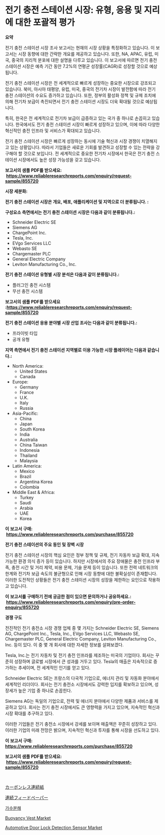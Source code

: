 <p><h1>전기 충전 스테이션 시장: 유형, 응용 및 지리에 대한 포괄적 평가</h1></p><p><strong>요약</strong></p>
<p><p>전기 충전 스테이션 시장 조사 보고서는 현재의 시장 상황을 특정화하고 있습니다. 이 보고서는 시장 동향에 대한 간략한 개요를 제공하고 있습니다. 또한, NA, APAC, 유럽, 미국, 중국의 지리적 분포에 대한 설명을 다루고 있습니다. 이 보고서에 따르면 전기 충전 스테이션 시장은 예측 기간 동안 7.2%의 연평균 성장률(CAGR)로 성장할 것으로 예상됩니다.</p><p>전기 충전 스테이션 시장은 전 세계적으로 빠르게 성장하는 중요한 시장으로 강조되고 있습니다. 북미, 아시아 태평양, 유럽, 미국, 중국의 전기차 시장이 발전함에 따라 전기 충전 스테이션의 수요도 증가하고 있습니다. 또한, 정부의 활성화 정책 및 규제 조치에 의해 전기차 보급이 촉진되면서 전기 충전 스테이션 시장도 더욱 확대될 것으로 예상됩니다.</p><p>특히, 한국은 전 세계적으로 전기차 보급이 급증하고 있는 국가 중 하나로 손꼽히고 있습니다. 한국에서도 전기 충전 스테이션 시장이 빠르게 성장하고 있으며, 이에 따라 다양한 혁신적인 충전 인프라 및 서비스가 확대되고 있습니다.</p><p>전기 충전 스테이션 시장은 빠르게 성장하는 동시에 기술 혁신과 시장 경쟁이 치열해지고 있는 상황입니다. 따라서 기업들은 새로운 기회를 발견하고 성장할 수 있는 전략을 강구해야 할 것으로 보입니다. 전 세계적으로 중요한 전기차 시장에서 한국은 전기 충전 스테이션 시장에서도 높은 성장 가능성을 갖고 있습니다.</p></p>
<p><strong>보고서의 샘플 PDF를 받으세요: &nbsp;<a href="https://www.reliableresearchreports.com/enquiry/request-sample/855720">https://www.reliableresearchreports.com/enquiry/request-sample/855720</a></strong></p>
<p><strong>시장 세분화:</strong></p>
<p><strong> 전기 충전 스테이션 시장은 개요, 배포, 애플리케이션 및 지역으로 더 분류됩니다. :</strong></p>
<p><strong>구성요소 측면에서는 전기 충전 스테이션 시장은 다음과 같이 분류됩니다.:</strong></p>
<p><ul><li>Schneider Electric SE</li><li>Siemens AG</li><li>ChargePoint Inc.</li><li>Tesla, Inc.</li><li>EVgo Services LLC</li><li>Webasto SE</li><li>Chargemaster PLC</li><li>General Electric Company</li><li>Leviton Manufacturing Co., Inc.</li></ul></p>
<p><strong> 전기 충전 스테이션 유형별 시장 분석은 다음과 같이 분류됩니다.:</strong></p>
<p><ul><li>플러그인 충전 시스템</li><li>무선 충전 시스템</li></ul></p>
<p><strong>보고서의 샘플 PDF를 받으세요 :<a href="https://www.reliableresearchreports.com/enquiry/request-sample/855720">https://www.reliableresearchreports.com/enquiry/request-sample/855720</a></strong></p>
<p><strong> 전기 충전 스테이션 응용 분야별 시장 산업 조사는 다음과 같이 분류됩니다.:</strong></p>
<p><ul><li>프라이빗 타입</li><li>공개 유형</li></ul></p>
<p><strong>지역 측면에서 전기 충전 스테이션 지역별로 이용 가능한 시장 플레이어는 다음과 같습니다.:</strong></p>
<p><ul>
    <li>
        North America:
        <ul>
            <li>United States</li>
            <li>Canada</li>
        </ul>
    </li>
    <li>
        Europe:
        <ul>
            <li>Germany</li>
            <li>France</li>
            <li>U.K.</li>
            <li>Italy</li>
            <li>Russia</li>
        </ul>
    </li>
    <li>
        Asia-Pacific:
        <ul>
            <li>China</li>
            <li>Japan</li>
            <li>South Korea</li>
            <li>India</li>
            <li>Australia</li>
            <li>China Taiwan</li>
            <li>Indonesia</li>
            <li>Thailand</li>
            <li>Malaysia</li>
        </ul>
    </li>
    <li>
        Latin America:
        <ul>
            <li>Mexico</li>
            <li>Brazil</li>
            <li>Argentina Korea</li>
            <li>Colombia</li>
        </ul>
    </li>
    <li>
        Middle East & Africa:
        <ul>
            <li>Turkey</li>
            <li>Saudi</li>
            <li>Arabia</li>
            <li>UAE</li>
            <li>Korea</li>
        </ul>
    </li>
    </ul></p>
<p><strong>이 보고서 구매: &nbsp;<a href="https://www.reliableresearchreports.com/purchase/855720">https://www.reliableresearchreports.com/purchase/855720</a></strong></p>
<p><strong>전기 충전 스테이션의 주요 동인 및 장벽 시장</strong></p>
<p><p>전기 충전 스테이션 시장의 핵심 요인은 정부 정책 및 규제, 전기 자동차 보급 확대, 지속 가능한 환경 의식 증가 등이 있습니다. 하지만 시장에서의 주요 장애물은 충전 인프라 부족, 충전 시간 및 거리 제약, 비용 문제, 기술 문제 등이 있습니다. 또한 전력 네트워크의 한계와 전기차 보급 속도의 불균형으로 인해 시장 동향에 대한 불확실성이 존재합니다. 이러한 도전적인 상황들은 전기 충전 스테이션 시장의 성장을 제한하는 요인으로 작용하고 있습니다.</p></p>
<p><strong>이 보고서를 구매하기 전에 궁금한 점이 있으면 문의하거나 공유하세요.: &nbsp;<a href="https://www.reliableresearchreports.com/enquiry/pre-order-enquiry/855720">https://www.reliableresearchreports.com/enquiry/pre-order-enquiry/855720</a></strong></p>
<p><strong>경쟁 구도</strong></p>
<p><p>전진적인 전기 충전소 시장 경쟁 업체 중 몇 가지는 Schneider Electric SE, Siemens AG, ChargePoint Inc., Tesla, Inc., EVgo Services LLC, Webasto SE, Chargemaster PLC, General Electric Company, Leviton Manufacturing Co., Inc. 등이 있다. 이 중 몇 개 회사에 대한 자세한 정보를 살펴보겠다.</p><p>Tesla, Inc.는 전기 자동차 및 전기 충전 인프라를 제조하는 미국의 기업이다. 회사는 꾸준히 성장하며 글로벌 시장에서 큰 성과를 거두고 있다. Tesla의 매출은 지속적으로 증가하는 추세이며, 전 세계적인 인기를 얻고 있다.</p><p>Schneider Electric SE는 프랑스의 다국적 기업으로, 에너지 관리 및 자동화 분야에서 세계적인 리더이다. 회사는 전기 충전소 시장에서도 강력한 입지를 확보하고 있으며, 성장세가 높은 기업 중 하나로 손꼽힌다.</p><p>Siemens AG는 독일의 기업으로, 전력 및 에너지 분야에서 다양한 제품과 서비스를 제공하고 있다. 회사는 전기 충전 시장에서도 큰 영향력을 가지고 있으며, 지속적인 혁신과 시장 확대를 추구하고 있다.</p><p>이러한 기업들은 전기 충전소 시장에서 강세를 보이며 매출액은 꾸준히 성장하고 있다. 이러한 기업의 미래 전망은 밝으며, 지속적인 혁신과 투자를 통해 시장을 선도하고 있다.</p></p>
<p><strong>이 보고서 구매: &nbsp; <a href="https://www.reliableresearchreports.com/purchase/855720">https://www.reliableresearchreports.com/purchase/855720</a></strong></p>
<p><strong>보고서의 샘플 PDF를 받으세요: &nbsp;<a href="https://www.reliableresearchreports.com/enquiry/request-sample/855720">https://www.reliableresearchreports.com/enquiry/request-sample/855720</a></strong><strong></strong></p>
<p>&nbsp;</p>
<p><p><a href="https://github.com/mohamedbakry57/Market-Research-Report-List-3/blob/main/94796754884.md">カーボンレス連続紙</a></p><p><a href="https://github.com/zjkmgcs938405/Market-Research-Report-List-1/blob/main/86593314885.md">連続フィードペーパー</a></p><p><a href="https://github.com/laholand/Market-Research-Report-List-3/blob/main/40709204397.md">가수분해</a></p><p><a href="https://github.com/pgtimber/Market-Research-Report-List-1/blob/main/buoyancy-vest-market.md">Buoyancy Vest Market</a></p><p><a href="https://issuu.com/reportprime-2/docs/automotive-door-lock-detection-sensor-market-size-">Automotive Door Lock Detection Sensor Market</a></p></p>